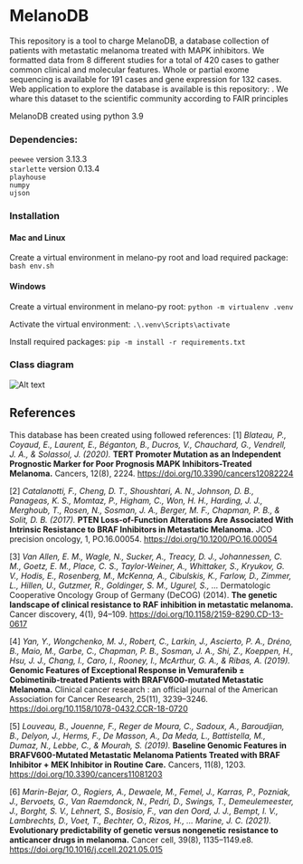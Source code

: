 # MelanoDB
This repository is a tool to charge MelanoDB, a database collection of patients with metastatic melanoma treated with MAPK inhibitors. We formatted data from 8 different studies for a total of 420 cases to gather common clinical and molecular features. Whole or partial exome sequencing is available for 191 cases and gene expression for 132 cases. Web application to explore the database is available is this repository: . We whare this dataset to the scientific community according to FAIR principles <br />

MelanoDB created using python 3.9

### Dependencies:

```peewee``` version 3.13.3 <br />
```starlette``` version 0.13.4 <br />
```playhouse``` <br />
```numpy``` <br />
```ujson``` <br />

### Installation

#### Mac and Linux
Create a virtual environment in melano-py root and load required package:
```bash env.sh```

#### Windows

Create a virtual environment in melano-py root:
```python -m virtualenv .venv```

Activate the virtual environment:
```.\.venv\Scripts\activate```

Install required packages:
```pip -m install -r requirements.txt```

### Class diagram
![Alt text](melanoDB_relational_scheme.png)

## References
This database has been created using followed references:
<a id="1">[1]</a>  *Blateau, P., Coyaud, E., Laurent, E., Béganton, B., Ducros, V., Chauchard, G., Vendrell, J. A., & Solassol, J. (2020).* **TERT Promoter Mutation as an Independent Prognostic Marker for Poor Prognosis MAPK Inhibitors-Treated Melanoma.** Cancers, 12(8), 2224. https://doi.org/10.3390/cancers12082224

<a id="1">[2]</a> *Catalanotti, F., Cheng, D. T., Shoushtari, A. N., Johnson, D. B., Panageas, K. S., Momtaz, P., Higham, C., Won, H. H., Harding, J. J., Merghoub, T., Rosen, N., Sosman, J. A., Berger, M. F., Chapman, P. B., & Solit, D. B. (2017).* **PTEN Loss-of-Function Alterations Are Associated With Intrinsic Resistance to BRAF Inhibitors in Metastatic Melanoma.** JCO precision oncology, 1, PO.16.00054. https://doi.org/10.1200/PO.16.00054

<a id="1">[3]</a> *Van Allen, E. M., Wagle, N., Sucker, A., Treacy, D. J., Johannessen, C. M., Goetz, E. M., Place, C. S., Taylor-Weiner, A., Whittaker, S., Kryukov, G. V., Hodis, E., Rosenberg, M., McKenna, A., Cibulskis, K., Farlow, D., Zimmer, L., Hillen, U., Gutzmer, R., Goldinger, S. M., Ugurel, S., …*  Dermatologic Cooperative Oncology Group of Germany (DeCOG) (2014). **The genetic landscape of clinical resistance to RAF inhibition in metastatic melanoma.** Cancer discovery, 4(1), 94–109. https://doi.org/10.1158/2159-8290.CD-13-0617

<a id="1">[4]</a> *Yan, Y., Wongchenko, M. J., Robert, C., Larkin, J., Ascierto, P. A., Dréno, B., Maio, M., Garbe, C., Chapman, P. B., Sosman, J. A., Shi, Z., Koeppen, H., Hsu, J. J., Chang, I., Caro, I., Rooney, I., McArthur, G. A., & Ribas, A. (2019).* **Genomic Features of Exceptional Response in Vemurafenib ± Cobimetinib-treated Patients with BRAFV600-mutated Metastatic Melanoma.** Clinical cancer research : an official journal of the American Association for Cancer Research, 25(11), 3239–3246. https://doi.org/10.1158/1078-0432.CCR-18-0720

<a id="1">[5]</a> *Louveau, B., Jouenne, F., Reger de Moura, C., Sadoux, A., Baroudjian, B., Delyon, J., Herms, F., De Masson, A., Da Meda, L., Battistella, M., Dumaz, N., Lebbe, C., & Mourah, S. (2019).* **Baseline Genomic Features in BRAFV600-Mutated Metastatic Melanoma Patients Treated with BRAF Inhibitor + MEK Inhibitor in Routine Care.** Cancers, 11(8), 1203. https://doi.org/10.3390/cancers11081203

<a id="1">[6]</a> *Marin-Bejar, O., Rogiers, A., Dewaele, M., Femel, J., Karras, P., Pozniak, J., Bervoets, G., Van Raemdonck, N., Pedri, D., Swings, T., Demeulemeester, J., Borght, S. V., Lehnert, S., Bosisio, F., van den Oord, J. J., Bempt, I. V., Lambrechts, D., Voet, T., Bechter, O., Rizos, H., … Marine, J. C. (2021).* **Evolutionary predictability of genetic versus nongenetic resistance to anticancer drugs in melanoma.** Cancer cell, 39(8), 1135–1149.e8. https://doi.org/10.1016/j.ccell.2021.05.015